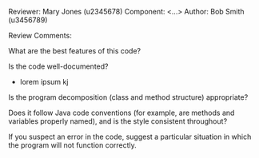 Reviewer: Mary Jones (u2345678)
Component: <...>
Author: Bob Smith (u3456789)

Review Comments:

What are the best features of this code?


Is the code well-documented?
-   lorem ipsum kj

Is the program decomposition (class and method structure) appropriate?


Does it follow Java code conventions (for example, are methods and variables properly named), and is the style consistent throughout?


If you suspect an error in the code, suggest a particular situation in which the program will not function correctly.

